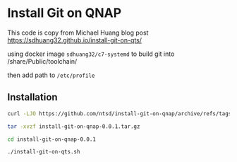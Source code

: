 # Install Git on QNAP

This code is copy from Michael Huang blog post <https://sdhuang32.github.io/install-git-on-qts/>

using docker image `sdhuang32/c7-systemd` to build git into /share/Public/toolchain/

then add path to `/etc/profile`

## Installation

```sh
curl -LJO https://github.com/ntsd/install-git-on-qnap/archive/refs/tags/0.0.1.tar.gz

tar -xvzf install-git-on-qnap-0.0.1.tar.gz

cd install-git-on-qnap-0.0.1

./install-git-on-qts.sh
```
